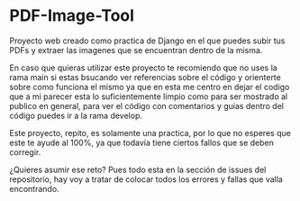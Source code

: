 # PDF-Image-Tool
Proyecto web creado como practica de Django en el que puedes subir tus PDFs y extraer las imagenes que se encuentran dentro de la misma. 

En caso que quieras utilizar este proyecto te recomiendo que no uses la rama main si estas bsucando ver referencias sobre el código y orienterte sobre como funciona el mismo ya que en esta me centro en dejar el codigo que a mi parecer esta lo suficientemente limpio como para ser mostrado al publico en general, para ver el código con comentarios y guias dentro del código puedes ir a la rama develop.

Este proyecto, repito, es solamente una practica, por lo que no esperes que este te ayude al 100%, ya que todavía tiene ciertos fallos que se deben corregir.

¿Quieres asumir ese reto? Pues todo esta en la sección de issues del repositorio, hay voy a tratar de colocar todos los errores y fallas que valla encontrando.
